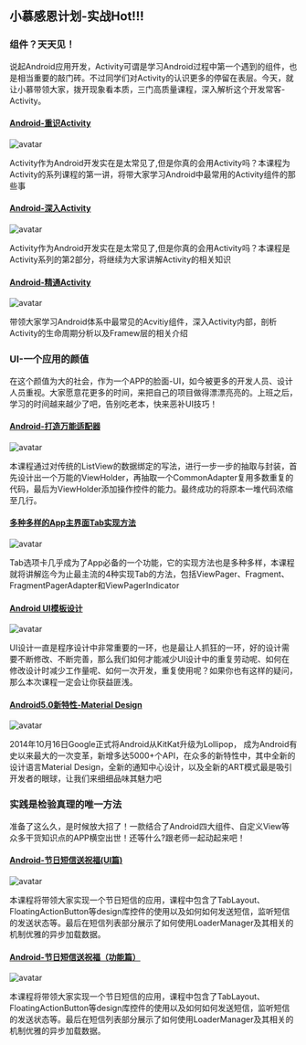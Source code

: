 ## 小慕感恩计划-实战Hot!!!

### 组件？天天见！

说起Android应用开发，Activity可谓是学习Android过程中第一个遇到的组件，也是相当重要的敲门砖。不过同学们对Activity的认识更多的停留在表层。今天，就让小慕带领大家，拨开现象看本质，三门高质量课程，深入解析这个开发常客-Activity。

#### [Android-重识Activity](https://www.imooc.com/learn/384)

![avatar](https://img4.mukewang.com/554089050001a95906000338-240-135.jpg)

Activity作为Android开发实在是太常见了,但是你真的会用Activity吗？本课程为Activity的系列课程的第一讲，将带大家学习Android中最常用的Activity组件的那些事

#### [Android-深入Activity](https://www.imooc.com/learn/388)

![avatar](https://img4.mukewang.com/554b214700017aaf06000338-240-135.jpg)

Activity作为Android开发实在是太常见了,但是你真的会用Activity吗？本课程是Activity系列的第2部分，将继续为大家讲解Activity的相关知识

#### [Android-精通Activity](https://www.imooc.com/learn/413)

![avatar](https://img4.mukewang.com/57075e170001c8f106000338-240-135.jpg)

带领大家学习Android体系中最常见的Acvitiy组件，深入Activity内部，剖析Activity的生命周期分析以及Framew层的相关介绍

### UI-一个应用的颜值

在这个颜值为大的社会，作为一个APP的脸面-UI，如今被更多的开发人员、设计人员重视。大家愿意花更多的时间，来把自己的项目做得漂漂亮亮的。上班之后，学习的时间越来越少了吧，告别吃老本，快来恶补UI技巧！

#### [Android-打造万能适配器](https://www.imooc.com/learn/372)

![avatar](https://img.mukewang.com/553064540001cfe806000338-240-135.jpg)

本课程通过对传统的ListView的数据绑定的写法，进行一步一步的抽取与封装，首先设计出一个万能的ViewHolder，再抽取一个CommonAdapter复用多数重复的代码，最后为ViewHolder添加操作控件的能力。最终成功的将原本一堆代码浓缩至几行。

#### [多种多样的App主界面Tab实现方法](https://www.imooc.com/learn/264)

![avatar](https://img.mukewang.com/5707598e0001ec7c06000338-240-135.jpg)

Tab选项卡几乎成为了App必备的一个功能，它的实现方法也是多种多样，本课程就将讲解迄今为止最主流的4种实现Tab的方法，包括ViewPager、Fragment、FragmentPagerAdapter和ViewPagerIndicator

#### [Android UI模板设计](https://www.imooc.com/learn/247)

![avatar](https://img4.mukewang.com/570758010001b33006000338-240-135.jpg)

UI设计一直是程序设计中非常重要的一环，也是最让人抓狂的一环，好的设计需要不断修改、不断完善，那么我们如何才能减少UI设计中的重复劳动呢、如何在修改设计时减少工作量呢、如何一次开发，重复使用呢？如果你也有这样的疑问，那么本次课程一定会让你获益匪浅。

#### [Android5.0新特性-Material Design](https://www.imooc.com/learn/215)

![avatar](https://img1.mukewang.com/570755d50001f80006000338-240-135.jpg)

2014年10月16日Google正式将Android从KitKat升级为Lollipop， 成为Android有史以来最大的一次变革，新增多达5000+个API，在众多的新特性中，其中全新的设计语言Material Design，全新的通知中心设计，以及全新的ART模式最是吸引开发者的眼球，让我们来细细品味其魅力吧

### 实践是检验真理的唯一方法

准备了这么久，是时候放大招了！一款结合了Android四大组件、自定义View等众多干货知识点的APP横空出世！还等什么?跟老师一起动起来吧！

#### [Android-节日短信送祝福(UI篇)](https://www.imooc.com/learn/510)

![avatar](https://img1.mukewang.com/5608968d0001c0e406000338-240-135.jpg)

本课程将带领大家实现一个节日短信的应用，课程中包含了TabLayout、FloatingActionButton等design库控件的使用以及如何如何发送短信，监听短信的发送状态等。最后在短信列表部分展示了如何使用LoaderManager及其相关的机制优雅的异步加载数据。

#### [Android-节日短信送祝福（功能篇）](https://www.imooc.com/learn/517)

![avatar](https://img4.mukewang.com/574668be0001bb4406000338-240-135.jpg)

本课程将带领大家实现一个节日短信的应用，课程中包含了TabLayout、FloatingActionButton等design库控件的使用以及如何如何发送短信，监听短信的发送状态等。最后在短信列表部分展示了如何使用LoaderManager及其相关的机制优雅的异步加载数据。

